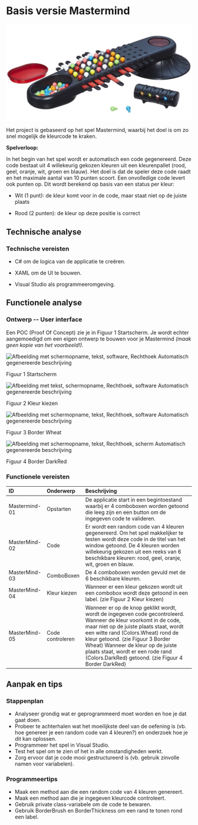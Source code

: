 # Basis versie Mastermind

![](./media/image1.png)

Het project is gebaseerd op het spel Mastermind, waarbij het doel is om
zo snel mogelijk de kleurcode te kraken.

**Spelverloop:**

In het begin van het spel wordt er automatisch een code gegenereerd.
Deze code bestaat uit 4 willekeurig gekozen kleuren uit een
kleurenpallet (rood, geel, oranje, wit, groen en blauw). Het doel is dat
de speler deze code raadt en het maximale aantal van 10 punten scoort.
Een onvolledige code levert ook punten op. Dit wordt berekend op basis
van een status per kleur:

-   Wit (1 punt): de kleur komt voor in de code, maar staat niet op de
    juiste plaats

-   Rood (2 punten): de kleur op deze positie is correct

## Technische analyse

### Technische vereisten

-   C# om de logica van de applicatie te creëren.

-   XAML om de UI te bouwen.

-   Visual Studio als programmeeromgeving.

## Functionele analyse

### Ontwerp -- User interface

Een POC (Proof Of Concept) zie je in Figuur 1 Startscherm. Je wordt
echter aangemoedigd om een eigen ontwerp te bouwen voor je Mastermind
*(maak geen kopie van het voorbeeld!).*

![Afbeelding met schermopname, tekst, software, Rechthoek Automatisch
gegenereerde
beschrijving](./media/image2.png)

Figuur 1 Startscherm

![Afbeelding met tekst, schermopname, Rechthoek, software Automatisch
gegenereerde
beschrijving](./media/image3.png)

Figuur 2 Kleur kiezen

![Afbeelding met schermopname, tekst, Rechthoek, software Automatisch
gegenereerde
beschrijving](./media/image4.png)

Figuur 3 Border Wheat

![Afbeelding met schermopname, tekst, Rechthoek, scherm Automatisch
gegenereerde
beschrijving](./media/image5.png)

Figuur 4 Border DarkRed

### Functionele vereisten

| ID | Onderwerp | Beschrijving |
| :--- | :--- | :--- |
| Mastermind-01 | Opstarten | De applicatie start in een begintoestand waarbij er 4 comboboxen worden getoond die leeg zijn en een button om de ingegeven code te valideren. |
| MasterMind-02 | Code | Er wordt een random code van 4 kleuren gegenereerd. Om het spel makkelijker te testen wordt deze code in de titel van het window getoond. De 4 kleuren worden willekeurig gekozen uit een reeks van 6 beschikbare kleuren: rood, geel, oranje, wit, groen en blauw.
| MasterMind-03 | ComboBoxen | De 4 comboboxen worden gevuld met de 6 beschikbare kleuren. |
| MasterMind-04 | Kleur kiezen | Wanneer er een kleur gekozen wordt uit een combobox wordt deze getoond in een label. (zie Figuur 2 Kleur kiezen)                |
| MasterMind-05 | Code controleren | Wanneer er op de knop geklikt wordt, wordt de ingegeven code gecontroleerd. Wanneer de kleur voorkomt in de code, maar niet op de juiste plaats staat, wordt een witte rand (Colors.Wheat) rond de kleur getoond. (zie Figuur 3 Border Wheat) Wanneer de kleur op de juiste plaats staat, wordt er een rode rand (Colors.DarkRed) getoond. (zie Figuur 4 Border DarkRed) |

## Aanpak en tips

### Stappenplan

-   Analyseer grondig wat er geprogrammeerd moet worden en hoe je dat
    gaat doen.
-   Probeer te achterhalen wat het moeilijkste deel van de oefening is
    (vb. hoe genereer je een random code van 4 kleuren?) en onderzoek
    hoe je dit kan oplossen.
-   Programmeer het spel in Visual Studio.
-   Test het spel om te zien of het in alle omstandigheden werkt.
-   Zorg ervoor dat je code mooi gestructureerd is (vb. gebruik zinvolle
    namen voor variabelen).

### Programmeertips

-   Maak een method aan die een random code van 4 kleuren genereert.
-   Maak een method aan die je ingegeven kleurcode controleert.
-   Gebruik private class-variabele om de code te bewaren.
-   Gebruik BorderBrush en BorderThickness om een rand te tonen rond een
    label.
